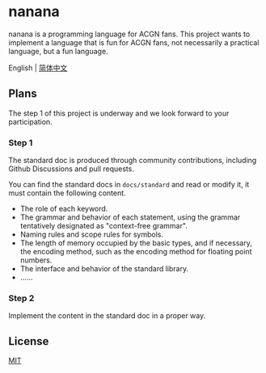 # nanana

nanana is a programming language for ACGN fans. This project wants to implement a language that is fun for ACGN fans, not necessarily a practical language, but a fun language.

English | [简体中文](README-ZH-CN.md)

## Plans

The step 1 of this project is underway and we look forward to your participation.

### Step 1

The standard doc is produced through community contributions, including Github Discussions and pull requests.

You can find the standard docs in `docs/standard` and read or modify it, it must contain the following content.

* The role of each keyword.
* The grammar and behavior of each statement, using the grammar tentatively designated as "context-free grammar".
* Naming rules and scope rules for symbols.
* The length of memory occupied by the basic types, and if necessary, the encoding method, such as the encoding method for floating point numbers.
* The interface and behavior of the standard library.
* ......

### Step 2

Implement the content in the standard doc in a proper way.

## License

[MIT](LICENSE)